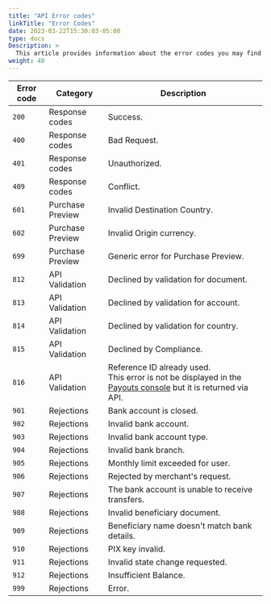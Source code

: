 ```yaml
---
title: "API Error codes"
linkTitle: "Error Codes"
date: 2023-03-22T15:30:03-05:00
type: docs
Description: >
  This article provides information about the error codes you may find when using the Payouts integration.
weight: 40
---
```


| Error code | Category | Description |
|---|---|---|
| `200` | Response codes | Success. |
| `400` | Response codes | Bad Request. |
| `401` | Response codes | Unauthorized. |
| `409` | Response codes | Conflict. |
| `601` | Purchase Preview | Invalid Destination Country. |
| `602` | Purchase Preview | Invalid Origin currency. |
| `699` | Purchase Preview | Generic error for Purchase Preview. |
| `812` | API Validation | Declined by validation for document. |
| `813` | API Validation | Declined by validation for account. |
| `814` | API Validation | Declined by validation for country. |
| `815` | API Validation | Declined by Compliance. |
| `816` | API Validation | Reference ID already used.<br>This error is not be displayed in the [Payouts console](../payouts-merchant-console.html) but it is returned via API. |
| `901` | Rejections | Bank account is closed. |
| `902` | Rejections | Invalid bank account. |
| `903` | Rejections | Invalid bank account type. |
| `904` | Rejections | Invalid bank branch. |
| `905` | Rejections | Monthly limit exceeded for user. |
| `906` | Rejections | Rejected by merchant's request. |
| `907` | Rejections | The bank account is unable to receive transfers. |
| `908` | Rejections | Invalid beneficiary document. |
| `909` | Rejections | Beneficiary name doesn't match bank details. |
| `910` | Rejections | PIX key invalid. |
| `911` | Rejections | Invalid state change requested. |
| `912` | Rejections | Insufficient Balance. |
| `999` | Rejections | Error. |